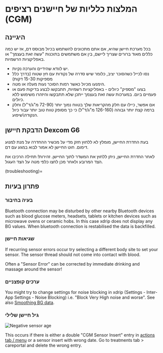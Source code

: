 # המלצות כלליות של חיישנים רציפים (CGM)

## היגיינה

בכל מערכת חיישן שהיא, אם אתם מתכוונים להשתמש בכיול מבוסס דם, אז יש כמה כללים מאוד ברורים שצריך ליישם, בין אם משתמשים בתוכנות "עשה זאת בעצמך" או באפליקציות הרשמיות.

-   יש לוודא שהידיים והערכה נקיות.
-   נסו לכייל כשהסוכר יציב, כלומר שיש סדרה של נקודות עם חץ שטוח  (בדרך כלל מספיקות 15-30 דקות)
-   הימנעו מכיול כאשר רמות הסוכר נעות מעלה או מטה.
-   בצעו "מספיק" כיולים - באפליקציות רשמיות, תתבקשו   לבצע בדיקות פעם או פעמיים ביום. במערכות עשה זאת בעצמך ייתכן שלא תתבקשו והיזהרו משימוש ללא כיולים.
-   אם אפשר, כיילו עם חלק מהקריאות שלך בטווח נמוך יותר (72-90 מ"ג/ד"ל) וחלק ברמה קצת יותר גבוהה (126-160 מ"ג/ד"ל) כי כך מסופק טווח טוב יותר עבור כיול הנקודה\שיפוע.

## הדבקת חיישן Dexcom G6

בעת החדרת החיישן, מומלץ לא ללחוץ חזק מדי על מכשיר ההחדרה על מנת למנוע דימום. חוט החיישן לא אמור לבוא במגע עם דם.

לאחר החדרת החיישן, ניתן ללחוץ את המשדר לתוך החיישן. זהירות! תחילה הרכיבו את הצד המרובע ולאחר מכן לחצו כלפי מטה על הצד העגול.

(troubleshooting)=
## פתרון בעיות

### בעיה בחיבור

Bluetooth connection may be disturbed by other nearby Bluetooth devices such as blood glucose meters, headsets, tablets or kitchen devices such as microwave ovens or ceramic hobs. In this case xdrip does not display any BG values. When bluetooth connection is restabilised the data is backfilled.

### שגיאות חיישן

If recurring sensor errors occur try selecting a different body site to set your sensor. The sensor thread should not come into contact with blood.

Often a "Sensor Error" can be corrected by immediate drinking and massage around the sensor!

### ערכים קופצניים

You might try to change settings for noise blocking in xdrip (Settings - Inter-App Settings - Noise Blocking) i.e. "Block Very High noise and worse". See also [Smoothing BG data](../Usage/Smoothing-Blood-Glucose-Data-in-xDrip.md).

### גיל חיישן שלילי

![Negative sensor age](../images/Troubleshooting_SensorAge.png)

This occurs if there is either a double "CGM Sensor Insert" entry in [actions tab / menu](../Configuration/Config-Builder.md#actions) or a sensor insert with wrong date. Go to treatments tab \> careportal and delete the wrong entry.
